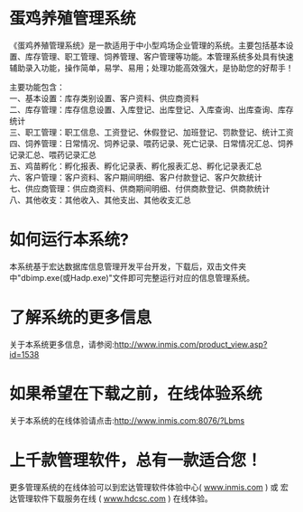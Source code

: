 # 蛋鸡养殖管理系统

《蛋鸡养殖管理系统》是一款适用于中小型鸡场企业管理的系统。主要包括基本设置、库存管理、职工管理、饲养管理、客户管理等功能。本管理系统多处具有快速辅助录入功能，操作简单，易学、易用；处理功能高效强大，是协助您的好帮手！

主要功能包含：  
一、基本设置：库存类别设置、客户资料、供应商资料  
二、库存管理：库存信息设置、入库登记、出库登记、入库查询、出库查询、库存统计  
三、职工管理：职工信息、工资登记、休假登记、加班登记、罚款登记、统计工资  
四、饲养管理：日常情况、饲养记录、喂药记录、死亡记录、日常情况汇总、饲养记录汇总、喂药记录汇总  
五、鸡苗孵化：孵化报表、孵化记录表、孵化报表汇总、孵化记录表汇总  
六、客户管理：客户资料、客户期间明细、客户付款登记、客户欠款统计  
七、供应商管理：供应商资料、供商期间明细、付供商款登记、供商款统计  
八、其他收支：其他收入、其他支出、其他收支汇总  

# 如何运行本系统?

本系统基于宏达数据库信息管理开发平台开发，下载后，双击文件夹中"dbimp.exe(或Hadp.exe)"文件即可完整运行对应的信息管理系统。

# 了解系统的更多信息

关于本系统更多信息，请参阅:http://www.inmis.com/product_view.asp?id=1538

# 如果希望在下载之前，在线体验系统

关于本系统的在线体验请点击:http://www.inmis.com:8076/?Lbms

# 上千款管理软件，总有一款适合您！

更多管理系统的在线体验可以到宏达管理软件体验中心( www.inmis.com ) 或 宏达管理软件下载服务在线 ( www.hdcsc.com ) 在线体验。

